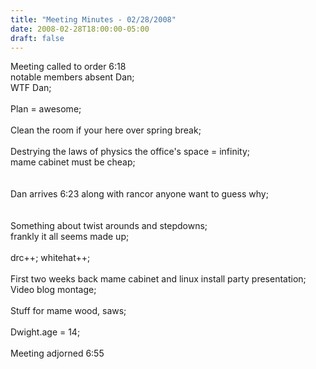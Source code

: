 ```yaml
---
title: "Meeting Minutes - 02/28/2008"
date: 2008-02-28T18:00:00-05:00
draft: false
---
```


Meeting called to order 6:18<br />
notable members absent Dan;<br />
WTF Dan;<br />
<br />
Plan = awesome;<br />
<br />
Clean the room if your here over spring break;<br />
<br />
Destrying the laws of physics the office's space = infinity;<br />
mame cabinet must be cheap;<br />
<br />
<br />
Dan arrives 6:23 along with rancor anyone want to guess why;<br />
<br />
<br />
Something about twist arounds and stepdowns;<br />
frankly it all seems made up;<br />
<br />
drc++; whitehat++;<br />
<br />
First two weeks back mame cabinet and linux install party presentation;<br />
Video blog montage;<br />
<br />
Stuff for mame wood, saws;<br />
<br />
Dwight.age = 14;<br />
<br />
Meeting adjorned 6:55